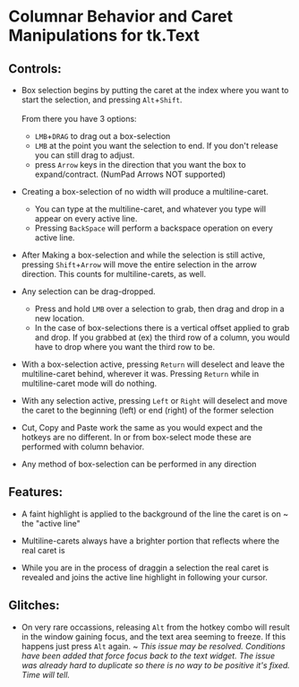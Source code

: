 # Columnar Behavior and Caret Manipulations for tk.Text

## Controls:

- Box selection begins by putting the caret at the index where you want to start the selection, and pressing `Alt`+`Shift`. <br/><br/>From there you have 3 options:
    - `LMB`+`DRAG` to drag out a box-selection
    - `LMB` at the point you want the selection to end. If you don't release you can still drag to adjust.
    - press `Arrow` keys in the direction that you want the box to expand/contract. (NumPad Arrows NOT supported)

- Creating a box-selection of no width will produce a multiline-caret. 
    - You can type at the multiline-caret, and whatever you type will appear on every active line. 
    - Pressing `BackSpace` will perform a backspace operation on every active line.

- After Making a box-selection and while the selection is still active, pressing `Shift`+`Arrow` will move the entire selection in the arrow direction. This counts for multiline-carets, as well.

- Any selection can be drag-dropped. 
    - Press and hold `LMB` over a selection to grab, then drag and drop in a new location. 
    - In the case of box-selections there is a vertical offset applied to grab and drop. If you grabbed at (ex) the third row of a column, you would have to drop where you want the third row to be.
    
- With a box-selection active, pressing `Return` will deselect and leave the multiline-caret behind, wherever it was. Pressing `Return` while in multiline-caret mode will do nothing.

- With any selection active, pressing `Left` or `Right` will deselect and move the caret to the beginning (left) or end (right) of the former selection

- Cut, Copy and Paste work the same as you would expect and the hotkeys are no different. In or from box-select mode these are performed with column behavior.

- Any method of box-selection can be performed in any direction

## Features:

- A faint highlight is applied to the background of the line the caret is on ~ the "active line"

- Multiline-carets always have a brighter portion that reflects where the real caret is

- While you are in the process of draggin a selection the real caret is revealed and joins the active line highlight in following your cursor.

## Glitches:

- On very rare occassions, releasing `Alt` from the hotkey combo will result in the window gaining focus, and the text area seeming to freeze. If this happens just press `Alt` again. ~ _This issue may be resolved. Conditions have been added that force focus back to the text widget. The issue was already hard to duplicate so there is no way to be positive it's fixed. Time will tell._
